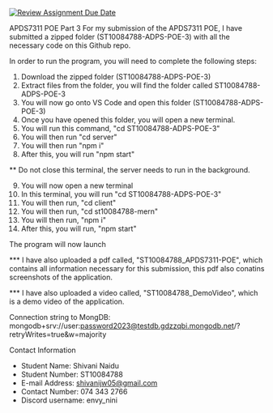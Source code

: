 [![Review Assignment Due Date](https://classroom.github.com/assets/deadline-readme-button-24ddc0f5d75046c5622901739e7c5dd533143b0c8e959d652212380cedb1ea36.svg)](https://classroom.github.com/a/xLV31HT4)

APDS7311 POE Part 3
For my submission of the APDS7311 POE, I have submitted a zipped folder (ST10084788-ADPS-POE-3) with all the necessary code on this Github repo. 

In order to run the program, you will need to complete the following steps:

1. Download the zipped folder (ST10084788-ADPS-POE-3)
2. Extract files from the folder, you will find the folder called ST10084788-ADPS-POE-3
3. You will now go onto VS Code and open this folder (ST10084788-ADPS-POE-3)
4. Once you have opened this folder, you will open a new terminal.
5. You will run this command, "cd ST10084788-ADPS-POE-3"
6. You will then run "cd server"
7. You will then run "npm i"
8. After this, you will run "npm start"

** Do not close this terminal, the server needs to run in the background.

9. You will now open a new terminal
10. In this terminal, you will run "cd ST10084788-ADPS-POE-3"
11. You will then run, "cd client"
12. You will then run, "cd st10084788-mern"
13. You will then run, "npm i"
14. After this, you will run, "npm start" 

The program will now launch

*** I have also uploaded a pdf called, "ST10084788_APDS7311-POE", which contains all information necessary for this submission, this pdf also conatins screenshots of the application. 

*** I have also uploaded a video called, "ST10084788_DemoVideo", which is a demo video of the application.

Connection string to MongDB: mongodb+srv://user:password2023@testdb.gdzzqbi.mongodb.net/?retryWrites=true&w=majority

Contact Information
- Student Name: Shivani Naidu
- Student Number: ST10084788
- E-mail Address: shivanijw05@gmail.com
- Contact Number: 074 343 2766
- Discord username: envy_nini

